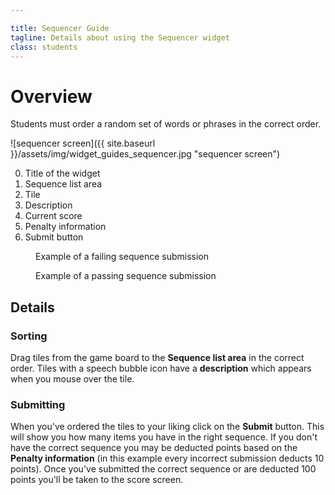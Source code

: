 ```yaml
---

title: Sequencer Guide
tagline: Details about using the Sequencer widget
class: students
---
```



# Overview #

Students must order a random set of words or phrases in the correct order.

![sequencer screen]({{ site.baseurl }}/assets/img/widget_guides_sequencer.jpg "sequencer screen")

0. Title of the widget
0. Sequence list area
0. Tile
0. Description
0. Current score
0. Penalty information
0. Submit button

<figure>
	<img src="{{ site.baseurl }}/assets/img/widget_guides_sequencer_incorrect.jpg" alt="" class="screenshot first" />
	<figcaption>Example of a failing sequence submission</figcaption>
</figure>

<figure>
	<img src="{{ site.baseurl }}/assets/img/widget_guides_sequencer_correct.jpg" alt="" class="screenshot first" />
	<figcaption>Example of a passing sequence submission</figcaption>
</figure>

## Details ##

### Sorting ###

Drag tiles from the game board to the **Sequence list area** in the correct order. Tiles with a speech bubble icon have a **description** which appears when you mouse over the tile.

### Submitting ###

When you've ordered the tiles to your liking click on the **Submit** button. This will show you how many items you have in the right sequence. If you don't have the correct sequence you may be deducted points based on the **Penalty information** (in this example every incorrect submission deducts 10 points). Once you've submitted the correct sequence or are deducted 100 points you'll be taken to the score screen.
